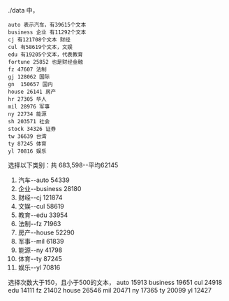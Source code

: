./data 中，

    auto 表示汽车，有39615个文本
    business 企业 有11292个文本
    cj 有121708个文本 财经
    cul 有58619个文本，文娱
    edu 有19205个文本，代表教育
    fortune 25852 也是财经金融
    fz 47607 法制
    gj 128062 国际
    gn  150657 国内
    house 26141 房产
    hr 27305 华人
    mil 28976 军事
    ny 22734 能源
    sh 203571 社会
    stock 34326 证券
    tw 36639 台湾
    ty 87245 体育
    yl 70816 娱乐

选择以下类别：共 683,598--平均62145 
1. 汽车--auto       54339
2. 企业--business   28180
3. 财经--cj         121874
4. 文娱--cul        58619
5. 教育--edu        33954
6. 法制--fz         71963
7. 房产--house     52290
8. 军事--mil        61839
9. 能源--ny         41798
10. 体育--ty         87245
11. 娱乐--yl        70816 


选择次数大于150，且小于500的文本，
auto        15913
business    19651
cul         24918
edu         14111
fz          21402
house       26546
mil         20471
ny          17365
ty          20099
yl          12427